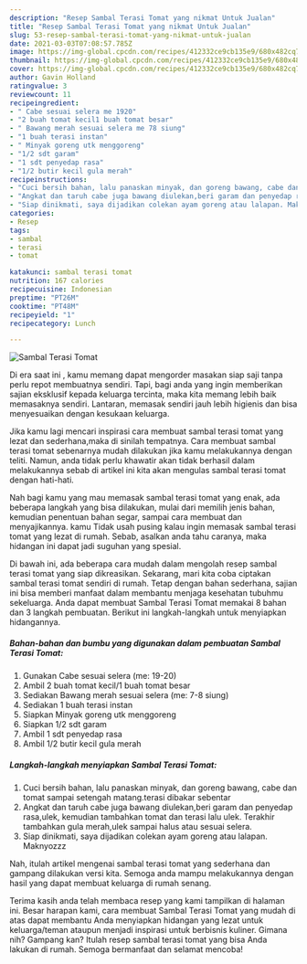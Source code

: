 ```yaml
---
description: "Resep Sambal Terasi Tomat yang nikmat Untuk Jualan"
title: "Resep Sambal Terasi Tomat yang nikmat Untuk Jualan"
slug: 53-resep-sambal-terasi-tomat-yang-nikmat-untuk-jualan
date: 2021-03-03T07:08:57.785Z
image: https://img-global.cpcdn.com/recipes/412332ce9cb135e9/680x482cq70/sambal-terasi-tomat-foto-resep-utama.jpg
thumbnail: https://img-global.cpcdn.com/recipes/412332ce9cb135e9/680x482cq70/sambal-terasi-tomat-foto-resep-utama.jpg
cover: https://img-global.cpcdn.com/recipes/412332ce9cb135e9/680x482cq70/sambal-terasi-tomat-foto-resep-utama.jpg
author: Gavin Holland
ratingvalue: 3
reviewcount: 11
recipeingredient:
- " Cabe sesuai selera me 1920"
- "2 buah tomat kecil1 buah tomat besar"
- " Bawang merah sesuai selera me 78 siung"
- "1 buah terasi instan"
- " Minyak goreng utk menggoreng"
- "1/2 sdt garam"
- "1 sdt penyedap rasa"
- "1/2 butir kecil gula merah"
recipeinstructions:
- "Cuci bersih bahan, lalu panaskan minyak, dan goreng bawang, cabe dan tomat sampai setengah matang.terasi dibakar sebentar"
- "Angkat dan taruh cabe juga bawang diulekan,beri garam dan penyedap rasa,ulek, kemudian tambahkan tomat dan terasi lalu ulek. Terakhir tambahkan gula merah,ulek sampai halus atau sesuai selera."
- "Siap dinikmati, saya dijadikan colekan ayam goreng atau lalapan. Maknyozzz"
categories:
- Resep
tags:
- sambal
- terasi
- tomat

katakunci: sambal terasi tomat 
nutrition: 167 calories
recipecuisine: Indonesian
preptime: "PT26M"
cooktime: "PT48M"
recipeyield: "1"
recipecategory: Lunch

---
```



![Sambal Terasi Tomat](https://img-global.cpcdn.com/recipes/412332ce9cb135e9/680x482cq70/sambal-terasi-tomat-foto-resep-utama.jpg)

Di era  saat ini , kamu memang dapat mengorder masakan siap saji tanpa perlu repot membuatnya sendiri. Tapi, bagi anda yang ingin memberikan sajian eksklusif kepada keluarga tercinta, maka kita memang lebih baik memasaknya sendiri. Lantaran, memasak sendiri jauh lebih higienis dan bisa menyesuaikan dengan kesukaan keluarga.

Jika kamu lagi mencari inspirasi cara membuat sambal terasi tomat yang lezat dan sederhana,maka di sinilah tempatnya. Cara membuat sambal terasi tomat  sebenarnya mudah dilakukan jika kamu melakukannya dengan teliti. Namun, anda tidak perlu khawatir akan tidak berhasil dalam melakukannya 
sebab di artikel ini kita akan mengulas sambal terasi tomat dengan hati-hati.  



Nah bagi kamu yang mau memasak sambal terasi tomat yang enak, ada beberapa langkah yang bisa dilakukan, mulai dari memilih jenis bahan, kemudian penentuan bahan segar, sampai cara membuat dan menyajikannya. kamu Tidak usah pusing kalau ingin memasak sambal terasi tomat yang lezat di rumah. Sebab, asalkan anda  tahu caranya, maka hidangan ini dapat jadi suguhan yang spesial.

Di bawah ini, ada beberapa cara mudah dalam mengolah resep sambal terasi tomat yang siap dikreasikan. Sekarang, mari kita coba ciptakan sambal terasi tomat sendiri di rumah. Tetap dengan bahan sederhana, sajian ini bisa memberi manfaat dalam membantu menjaga kesehatan tubuhmu sekeluarga. Anda dapat membuat Sambal Terasi Tomat memakai 8 bahan dan 3 langkah pembuatan. Berikut ini langkah-langkah untuk menyiapkan hidangannya.

<!--inarticleads1-->

##### Bahan-bahan dan bumbu yang digunakan dalam pembuatan Sambal Terasi Tomat:

1. Gunakan  Cabe sesuai selera (me: 19-20)
1. Ambil 2 buah tomat kecil/1 buah tomat besar
1. Sediakan  Bawang merah sesuai selera (me: 7-8 siung)
1. Sediakan 1 buah terasi instan
1. Siapkan  Minyak goreng utk menggoreng
1. Siapkan 1/2 sdt garam
1. Ambil 1 sdt penyedap rasa
1. Ambil 1/2 butir kecil gula merah




<!--inarticleads2-->

##### Langkah-langkah menyiapkan Sambal Terasi Tomat:

1. Cuci bersih bahan, lalu panaskan minyak, dan goreng bawang, cabe dan tomat sampai setengah matang.terasi dibakar sebentar
1. Angkat dan taruh cabe juga bawang diulekan,beri garam dan penyedap rasa,ulek, kemudian tambahkan tomat dan terasi lalu ulek. Terakhir tambahkan gula merah,ulek sampai halus atau sesuai selera.
1. Siap dinikmati, saya dijadikan colekan ayam goreng atau lalapan. Maknyozzz




Nah, itulah artikel mengenai  sambal terasi tomat  yang sederhana dan gampang dilakukan versi kita. Semoga anda mampu melakukannya dengan hasil yang dapat membuat keluarga di rumah senang. 

Terima kasih anda telah membaca resep yang kami tampilkan di halaman ini. Besar harapan kami, cara membuat  Sambal Terasi Tomat yang mudah di atas dapat membantu Anda menyiapkan hidangan yang lezat untuk keluarga/teman ataupun menjadi inspirasi untuk berbisnis kuliner. Gimana nih? Gampang kan? Itulah resep sambal terasi tomat yang bisa Anda lakukan di rumah. Semoga bermanfaat dan selamat mencoba!

